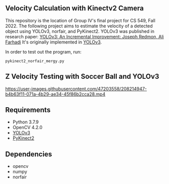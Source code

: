 ## Velocity Calculation with Kinectv2 Camera

This repository is the location of Group IV's final project for CS 549, Fall 2022. The following project aims to estimate the velocity of a detected object using YOLOv3, norfair, and PyKinect2. YOLOv3 was published in research paper: <a href="https://pjreddie.com/media/files/papers/YOLOv3.pdf" rel="nofollow">YOLOv3: An Incremental Improvement: Joseph Redmon, Ali Farhadi</a> It's originally implemented in <a href="https://github.com/pjreddie/darknet">YOLOv3</a>.

In order to test out the program, run:

```
pykinect2_norfair_mergy.py
```

## Z Velocity Testing with Soccer Ball and YOLOv3

https://user-images.githubusercontent.com/47203558/208214947-b4b63f11-071a-4b29-ae34-45f86b2cca28.mp4






## Requirements
<ul>
<li>Python 3.7.9</li>
<li>OpenCV 4.2.0</li>
<li><a href="hhttps://github.com/muhammadshiraz/YOLO-Real-Time-Object-Detection">YOLOv3</a> </li>
<li><a href="https://github.com/Kinect/PyKinect2">PyKinect2</a> </li>
</ul>



## Dependencies
<ul>
<li>opencv</li>
<li>numpy</li>
<li>norfair</li>
</ul>
